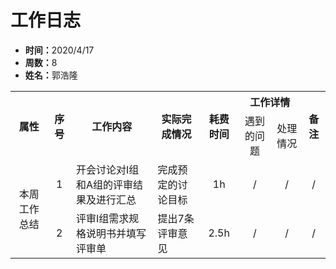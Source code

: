 <h1>工作日志</h1>
<ul>
  <li><strong>时间：</strong>2020/4/17</li>
  <li><strong>周数：</strong>8</li>
  <li><strong>姓名：</strong>郭浩隆</li>
</ul>
<table style="text-align:center">
  <tr>
    <th rowspan="2">属性</th>
    <th rowspan="2">序号</th>
    <th rowspan="2">工作内容</th>
    <th rowspan="2">实际完成情况</th>
    <th rowspan="2">耗费时间</th>
    <th colspan="2">工作详情</th>
    <th rowspan="2">备注</th>
  </tr>
  <tr>
    <td>遇到的问题</td>
    <td>处理情况</td>
  </tr>
  <tr>
    <td rowspan="3">本周工作总结</td>
    <td>1</td>
    <td style="text-align:left">开会讨论对I组和A组的评审结果及进行汇总</td>
    <td style="text-align:left">完成预定的讨论目标</td>
    <td>1h</td>
    <td>/</td>
    <td>/</td>
    <td>/</td>
  </tr>
  <tr>
    <td>2</td>
    <td style="text-align:left">评审I组需求规格说明书并填写评审单</td>
    <td style="text-align:left">提出7条评审意见</td>
    <td>2.5h</td>
    <td>/</td>
    <td>/</td>
    <td>/</td>
  </tr>
</table>

